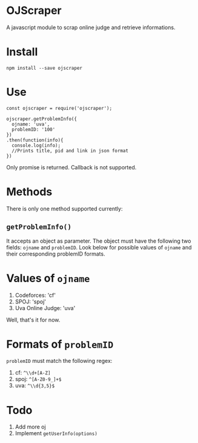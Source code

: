 # OJScraper

A javascript module to scrap online judge and retrieve informations.

# Install

`npm install --save ojscraper`

# Use

```
const ojscraper = require('ojscraper');

ojscraper.getProblemInfo({
  ojname: 'uva',
  problemID: '100'
})
.then(function(info){
  console.log(info);
  //Prints title, pid and link in json format
})
```
Only promise is returned. Callback is not supported.

# Methods

There is only one method supported currently:

## `getProblemInfo()`

It accepts an object as parameter. The object must have the following two fields: `ojname` and `problemID`. Look below for possible values of `ojname` and their corresponding problemID formats.

# Values of `ojname`

1. Codeforces: 'cf'
1. SPOJ: 'spoj'
1. Uva Online Judge: 'uva'

Well, that's it for now.

# Formats of `problemID`

`problemID` must match the following regex:

1. cf: `^\\d+[A-Z]`
1. spoj: `^[A-Z0-9_]+$`
1. uva: `^\\d{3,5}$`

# Todo

1. Add more oj
1. Implement `getUserInfo(options)`
